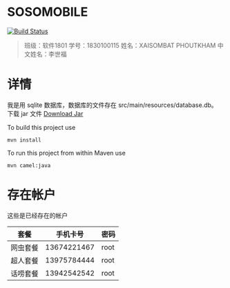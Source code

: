 SOSOMOBILE
=========================

[![Build Status](https://travis-ci.org/joemccann/dillinger.svg?branch=master)](https://github.com/poppyalyx01/sosomobile/releases/tag/1.0)

> 班级：软件1801
> 学号：1830100115
> 姓名：XAISOMBAT PHOUTKHAM
> 中文姓名：李世福

# 详情
我是用 sqlite 数据库，数据库的文件存在 src/main/resources/database.db。
下载 jar 文件 [Download Jar](https://github.com/poppyalyx01/sosomobile/releases)

To build this project use

    mvn install

To run this project from within Maven use
    
    mvn camel:java

# 存在帐户

这些是已经存在的帐户

| 套餐 | 手机卡号 | 密码 |
| ------ | ------ | ------ |
|网虫套餐| 13674221467 | root |
|超人套餐| 13975784444 | root |
|话唠套餐| 13942542542 | root |


